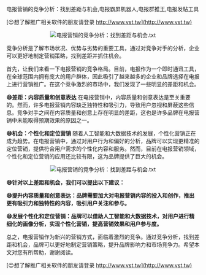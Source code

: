 电报营销的竞争分析：找到差距与机会,电报霸屏机器人,电报群推王,电报发帖工具

[😍想了解推广相关软件的朋友请登录 http://www.vst.tw](http://www.vst.tw)

 <center><img src="https://vst.tw/MP4/tuiguang/png/1.png" alt="电报营销的竞争分析：找到差距与机会.txt"></center>

竞争分析是了解市场状况、优势与劣势的重要工具，通过对竞争对手的分析，企业可以更好地制定营销策略，找到差距并抓住机会。

首先，让我们来看一下电报营销的竞争格局。目前，电报作为一个即时通讯工具，在全球范围内拥有庞大的用户群体，因此吸引了越来越多的企业和品牌选择在电报上进行营销推广。在这个竞争激烈的市场中，我们发现了一些明显的差距和机会。

**😄差距：内容质量和创意表达**
在电报营销中，内容质量和创意表达是至关重要的。然而，许多电报营销内容缺乏独特性和吸引力，导致用户忽视和屏蔽这些信息。竞争对手之间在内容质量和创意上存在明显的差距，这也是许多品牌在电报营销中未能取得预期效果的原因之一。

**😄机会：个性化和定位营销**
随着人工智能和大数据技术的发展，个性化营销正在成为趋势。在电报营销中，通过对用户行为和偏好的分析，品牌可以实现更精准的定位营销，提供符合用户需求的个性化内容和服务。然而，目前在电报营销领域，个性化和定位营销的应用还比较有限，这为品牌提供了巨大的机会。

 <center><img src="https://vst.tw/MP4/tuiguang/png/0.png" alt="电报营销的竞争分析：找到差距与机会.txt"></center>

**😄针对以上差距和机会，我们可以提出以下建议：**

**😄提升内容质量和创意表达：品牌需要加大对电报营销内容的投入和创作，推出更有吸引力和独特性的内容，吸引用户关注和参与。**

**😄发展个性化和定位营销：品牌可以借助人工智能和大数据技术，对用户进行精细化的画像分析，实现个性化营销，提高营销效果和用户参与度。**

总之，电报营销作为新兴的营销方式，面临着激烈的竞争。通过竞争分析，找到差距和机会，品牌可以更好地制定营销策略，提升品牌影响力和市场竞争力。希望本文对您有所帮助，谢谢阅读。

[😍想了解推广相关软件的朋友请登录 http://www.vst.tw](http://www.vst.tw)




